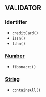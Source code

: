 VALIDATOR
---

### [Identifier](/docs/ValidatorIdentifier.md)
- `creditCard()`
- `issn()`
- `luhn()`

### [Number](/docs/ValidatorNumber.md)
- `fibonacci()`

### [String](/docs/ValidatorString.md)
- `containsAll()`
